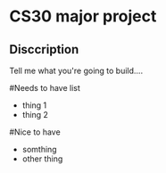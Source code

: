 # CS30 major project 

## Disccription 
Tell me what you're going to build....


#Needs to have list
- thing 1
- thing 2


#Nice to have
- somthing
- other thing
